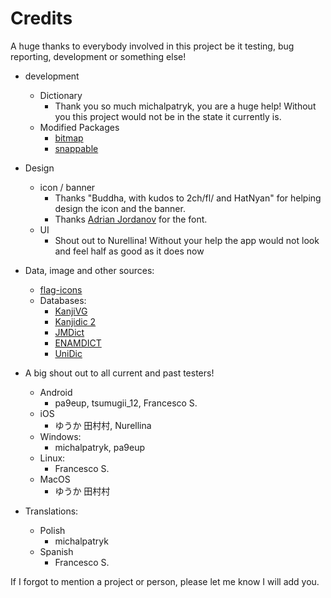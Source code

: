 # Credits

A huge thanks to everybody involved in this project be it testing, bug reporting, development or something else!

* development
  * Dictionary
    * Thank you so much michalpatryk, you are a huge help! Without you this project would not be in the state it currently is.
  * Modified Packages
    * [bitmap](https://github.com/renancaraujo/bitmap)
    * [snappable](https://github.com/MarcinusX/snappable)
* Design
  * icon / banner
    * Thanks "Buddha, with kudos to 2ch/fl/ and HatNyan" for helping design the icon and the banner.
    * Thanks [Adrian Jordanov](https://www.1001fonts.com/theater-font.html) for the font.
  * UI
    * Shout out to Nurellina! Without your help the app would not look and feel half as good as it does now
* Data, image and other sources:
  * [flag-icons](https://github.com/lipis/flag-icons)
  * Databases:
    * [KanjiVG](https://kanjivg.tagaini.net/)
    * [Kanjidic 2](http://www.edrdg.org/wiki/index.php/KANJIDIC_Project)
    * [JMDict](https://www.edrdg.org/enamdict/enamdict_doc.html)
    * [ENAMDICT](https://www.edrdg.org/enamdict/enamdict_doc.html)
    * [UniDic](https://clrd.ninjal.ac.jp/unidic/)

* A big shout out to all current and past testers!
  * Android
    * pa9eup, tsumugii_12, Francesco S.
  * iOS
    * ゆうか 田村村, Nurellina
  * Windows:
    * michalpatryk, pa9eup
  * Linux:
    * Francesco S.
  * MacOS
    * ゆうか 田村村
* Translations:
  * Polish
    * michalpatryk
  * Spanish
    * Francesco S.

If I forgot to mention a project or person, please let me know I will add you.

